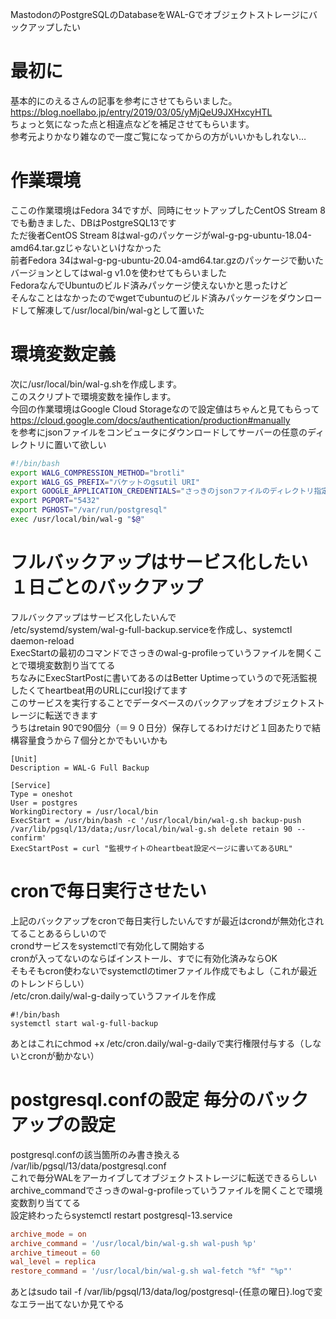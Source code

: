 MastodonのPostgreSQLのDatabaseをWAL-Gでオブジェクトストレージにバックアップしたい  
# 最初に
基本的にのえるさんの記事を参考にさせてもらいました。  
https://blog.noellabo.jp/entry/2019/03/05/yMjQeU9JXHxcyHTL  
ちょっと気になった点と相違点などを補足させてもらいます。  
参考元よりかなり雑なので一度ご覧になってからの方がいいかもしれない…  

# 作業環境  
ここの作業環境はFedora 34ですが、同時にセットアップしたCentOS Stream 8でも動きました、DBはPostgreSQL13です  
ただ後者CentOS Stream 8はwal-gのパッケージがwal-g-pg-ubuntu-18.04-amd64.tar.gzじゃないといけなかった  
前者Fedora 34はwal-g-pg-ubuntu-20.04-amd64.tar.gzのパッケージで動いた  
バージョンとしてはwal-g v1.0を使わせてもらいました  
FedoraなんでUbuntuのビルド済みパッケージ使えないかと思ったけど  
そんなことはなかったのでwgetでubuntuのビルド済みパッケージをダウンロードして解凍して/usr/local/bin/wal-gとして置いた  

# 環境変数定義
次に/usr/local/bin/wal-g.shを作成します。  
このスクリプトで環境変数を操作します。  
今回の作業環境はGoogle Cloud Storageなので設定値はちゃんと見てもらって  
https://cloud.google.com/docs/authentication/production#manually  
を参考にjsonファイルをコンピュータにダウンロードしてサーバーの任意のディレクトリに置いて欲しい  

```bash:wal-g.sh
#!/bin/bash
export WALG_COMPRESSION_METHOD="brotli"
export WALG_GS_PREFIX="バケットのgsutil URI"
export GOOGLE_APPLICATION_CREDENTIALS="さっきのjsonファイルのディレクトリ指定"
export PGPORT="5432"
export PGHOST="/var/run/postgresql"
exec /usr/local/bin/wal-g "$@"
```

# フルバックアップはサービス化したい　１日ごとのバックアップ  
フルバックアップはサービス化したいんで  
/etc/systemd/system/wal-g-full-backup.serviceを作成し、systemctl daemon-reload  
ExecStartの最初のコマンドでさっきのwal-g-profileっていうファイルを開くことで環境変数割り当ててる  
ちなみにExecStartPostに書いてあるのはBetter Uptimeっていうので死活監視したくてheartbeat用のURLにcurl投げてます  
このサービスを実行することでデータベースのバックアップをオブジェクトストレージに転送できます  
うちはretain 90で90個分（＝９０日分）保存してるわけだけど１回あたりで結構容量食うから７個分とかでもいいかも  

```systemd:wal-g-full-backup.service
[Unit]
Description = WAL-G Full Backup

[Service]
Type = oneshot
User = postgres
WorkingDirectory = /usr/local/bin
ExecStart = /usr/bin/bash -c '/usr/local/bin/wal-g.sh backup-push /var/lib/pgsql/13/data;/usr/local/bin/wal-g.sh delete retain 90 --confirm'
ExecStartPost = curl "監視サイトのheartbeat設定ページに書いてあるURL"
```

# cronで毎日実行させたい  
上記のバックアップをcronで毎日実行したいんですが最近はcrondが無効化されてることあるらしいので  
crondサービスをsystemctlで有効化して開始する  
cronが入ってないのならばインストール、すでに有効化済みならOK  
そもそもcron使わないでsystemctlのtimerファイル作成でもよし（これが最近のトレンドらしい）  
/etc/cron.daily/wal-g-dailyっていうファイルを作成  

```bash:wal-g-daily
#!/bin/bash
systemctl start wal-g-full-backup
```
あとはこれにchmod +x /etc/cron.daily/wal-g-dailyで実行権限付与する（しないとcronが動かない）  

# postgresql.confの設定 毎分のバックアップの設定  
postgresql.confの該当箇所のみ書き換える /var/lib/pgsql/13/data/postgresql.conf  
これで毎分WALをアーカイブしてオブジェクトストレージに転送できるらしい  
archive_commandでさっきのwal-g-profileっていうファイルを開くことで環境変数割り当ててる  
設定終わったらsystemctl restart postgresql-13.service  

```bash:postgresql.conf
archive_mode = on
archive_command = '/usr/local/bin/wal-g.sh wal-push %p'
archive_timeout = 60
wal_level = replica
restore_command = '/usr/local/bin/wal-g.sh wal-fetch "%f" "%p"'
```

あとはsudo tail -f /var/lib/pgsql/13/data/log/postgresql-{任意の曜日}.logで変なエラー出てないか見てやる  
